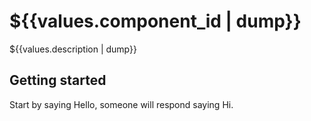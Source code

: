 # ${{values.component_id | dump}}

${{values.description | dump}}

## Getting started

Start by saying Hello, someone will respond saying Hi.
